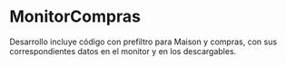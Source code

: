 # MonitorCompras
Desarrollo incluye código con prefiltro  para Maison y compras, con sus correspondientes datos en el monitor y en los descargables.
